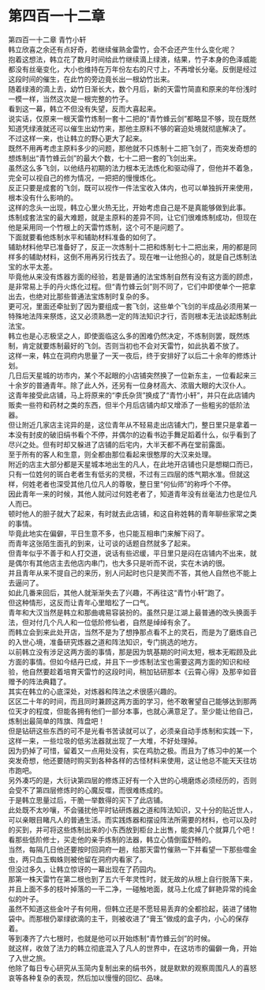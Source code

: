 # 第四百一十二章

第四百一十二章 青竹小轩\
韩立欣喜之余还有点好奇，若继续催熟金雷竹，会不会还产生什么变化呢？\
抱着这想法，韩立花了数月时间给此竹继续滴上绿液，结果，竹子本身的色泽威能都没有丝毫变化，大小也维持在万年份左右的尺寸上，不再增长分毫。反倒是经过这段时间的催生，在此竹的旁边竟长出一根幼竹出来。\
随着绿液的滴上去，幼竹日渐长大，数个月后，新的天雷竹简直和原来的年份浅时一模一样，当然这次是一根完整的竹子。\
看到这一幕，韩立不但没有失望，反而大喜起来。\
说实话，仅原来一根天雷竹炼制一套十二把的“青竹蜂云剑”都略显不够，现在既然知道凭绿液就还可以催生出幼竹来，那他主原料不够的窘迫处境就彻底解决了。\
不过这样一来，也让韩立的野心更大了起来。\
既然不用再考虑主原料多少的问题，那他就不只炼制十二把飞剑了，而突发奇想的想炼制出“青竹蜂云剑”的最大个数，七十二把一套的飞剑出来。\
虽然这么多飞剑，以他结丹初期的法力根本无法炼化和驱动得了，但他并不着急，完全可以视自己的修为情况，一把把的慢慢炼化。\
反正只要是成套的飞剑，既可以视作一件法宝收入体内，也可以单独拆开来使用，根本没有什么影响的。\
这样的念头一出现，韩立心里火热无比，开始考虑自己是不是真能够做到此事。\
炼制成套法宝的最大难题，就是主原料的差异不同，让它们很难炼制成功，但现在他是采用同一个竹根上的天雷竹炼制，这个可不是问题了。\
下面就要看他炼制水平和辅助材料准备的如何了。\
辅助材料他早已准备好了，反正一次炼制十二把和炼制七十二把出来，用的都是同样多的辅助材料，这倒不用再另行找去了。现在唯一让他担心的，就是自己炼制法宝的水平太差。\
毕竟他从来没有炼器方面的经验，若是普通的法宝炼制自然有没有这方面的顾虑，是非常易上手的丹火炼化过程。但“青竹蜂云剑”则不同了，它们中即使单个一把拿出去，也绝对比那些普通法宝炼制时复杂的多。\
更可况，里面还牵扯到了因为要组成一套飞剑，这些单个飞剑的半成品必须用某一特殊地法阵来祭炼，这又必须熟悉一定的阵法知识才行，否则根本无法谈起炼制此法宝。\
韩立也是心志极坚之人，即使面临这么多的困难仍然决定，不炼制则罢，既然炼制，肯定就要炼制最好的飞剑。否则当初也不会对天雷竹，如此执着不放了。\
这样一来，韩立在洞府内思量了一天一夜后，终于安排好了以后二十余年的修炼计划。\
几日后天星城的坊市内，某个不起眼的小店铺突然换了一位新东主，一位看起来三十余岁的普通青年。除了此人外，还另有一位身材高大、浓眉大眼的大汉仆人。\
这青年接受此店铺，马上将原来的“李氏杂货”换成了“青竹小轩”，并只在此店铺内贩卖一些符和药材之类的东西，但半个月后店铺内却又增添了一些粗劣的低阶法器。\
但让附近几家店主诧异的是，这位青年从不轻易走出店铺大门，整日里只是拿着一本没有封皮的破旧绢书看个不停，并偶尔的边看书边手舞足蹈着什么，似乎看到了尽兴之处。但有时却又躲进了店铺的后宅内，大半天都不再在堂前露面。\
至于所有的客人和生意，则全都由那位看起来很憨厚的大汉来处理。\
附近的店主大部分都是天星城本地出生的凡人，在此地开店铺也只是想糊口而已，只有一位姓何的斑白老者生有低劣的灵根，不过有三四层的炼气期水准。但就这样，何姓老者也深受其他几位凡人的尊敬，整日里“何仙师”的称呼个不停。\
因此青年一来的时候，其他人就问过何姓老者了，知道青年没有丝毫法力也是位凡人而已。\
顿时他人的胆子就大了起来，有时就去此店铺，和这自称姓韩的青年聊些家常之类的事情。\
毕竟此地实在偏僻，平日生意不多，也只能互相串门来解下闷了。\
而青年这张陌生面孔的到来，让可谈的话题自然就多了起来。\
但青年似乎不善于和人打交道，说话有些迟缓，平日里只是闷在店铺内不出来，就是偶尔有其他店主去他店内串门，也大多只是听而不说，实在木讷的很。\
并且青年从来不提自己的来历，别人问起时也只是笑而不答，其他人自然也不能上去逼问了。\
如此几番来回后，其他人就渐渐失去了兴趣，不再往这“青竹小轩”跑了。\
但这种情形，这反而让青年心里暗松了一口气。\
青年和大汉当然是韩立和那曲魂易容装扮的。虽然只是江湖上最普通的改头换面手法，但对付几个凡人和一位低阶修仙者，自然是绰绰有余了。\
而韩立会到来此处开店，当然不是为了想挣那点看不上的灵石，而是为了磨炼自己的入世心境，准备研究炼器之道和阵法知识，专门挑选的地方。\
以前韩立没有涉足这两方面的事情，那是因为筑基期的时间太短，根本无暇顾及此方面的事情。但如今结丹已成，并且下一步炼制法宝也需要这两方面的知识和经验，他自然要趁着培育天雷竹的这段时间，稍加钻研那本《云霄心得》及那辛如音赠予的阵法典籍了。\
其实在韩立的心底深处，对炼器和阵法之术很感兴趣的。\
区区二十年的时间，而且同时兼顾这两方面的学习，他不敢奢望自己能够达到那两位天才的程度，但能各拥有他们一部分本事，也就心满意足了。至少能让他自己，炼制出最简单的阵旗、阵盘吧！\
但是钻研这些东西的可不是光看书苦读就可以了，必须亲自动手炼制和实践一下，这样一来，一些垃圾的低劣法器就出现了一大堆，不好处理掉。\
因为扔掉了可惜，留着又一点用处没有，实在鸡肋之极。而且为了练习中的某一个突发奇想，他还要随时购买到各种各样的古怪材料来使用，这让他总不能天天往坊市跑吧。\
另外凑巧的是，大衍诀第四层的修炼正好有一个入世的心境磨炼必须经历的，否则会受不了第四层修炼时的心魔反噬，而很难练成的。\
于是韩立思量过后，干脆一举数得的买下了此店铺。\
此处既不太吵嚷，不会骚扰他平时钻研炼器之道和阵法知识，又十分的贴近世人，可以亲眼目睹凡人的普通生活。而实践炼器和摆设阵法所需要的材料，也可以及时的买到，并可将这些炼制出来的小东西放到柜台上出售，能卖掉几个就算几个吧！\
看那些低阶修士，买走他的亲手炼制的法器，韩立心情倒蛮舒畅的。\
当然，每隔几日他还要按时回洞府一趟，给那天雷竹催熟一下并看望一下那些噬金虫，两只血玉蜘蛛则被他留在洞府内看家了。\
但没过多久，让韩立惊讶的一幕出现在了药园内。\
那第一株天雷竹在第二根也到了五六千年灵性时，就无故的从根上自行脱落下来，并且上面不多的枝叶掉落的一干二净，一碰触地面，就马上化成了鲜艳异常的纯金似的叶子。\
虽然不知道这些金叶子有何用，但韩立还是不愿轻易丢弃的全都捡起，装进了储物袋中。而那根仍翠绿欲滴的主干，则被收进了“膏玉”做成的盒子内，小心的保存着。\
等到凑齐了六七根时，也就是他可以开始炼制“青竹蜂云剑”的时候。\
就这样，收敛了法力的韩立彻底混入了凡人的世界中，在这坊市的偏僻一角，开始了入世之旅。\
他除了每日专心研究从玉简内复制出来的绢书外，就是默默的观察周围凡人的喜怒哀等各种复杂的表现，然后加以慢慢的回忆、品味。

